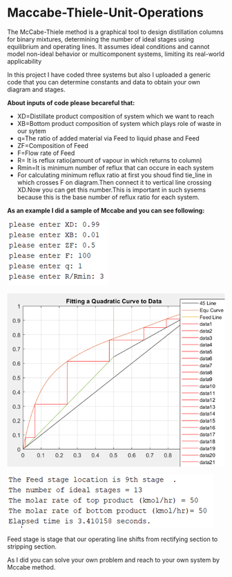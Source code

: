 # Maccabe-Thiele-Unit-Operations
The McCabe-Thiele method is a graphical tool to design distillation columns for binary mixtures, determining the number of ideal stages using equilibrium and operating lines. It assumes ideal conditions and cannot model non-ideal behavior or multicomponent systems, limiting its real-world applicability

In this project I have coded three systems but also I uploaded a generic code that you can determine constants and data to obtain your own diagram and stages.

**About inputs of code please becareful that:**
   - XD=Distillate product composition of system which we want to reach
   - XB=Bottom product composition of system which plays role of waste in our sytem
   - q=The ratio of added material via Feed to liquid phase and Feed
   - ZF=Composition of Feed 
   - F=Flow rate of Feed 
   - R= It is reflux ratio(amount of vapour in which returns to column)
   - Rmin=It is minimum number of reflux that can occure in each system
   - For calculating minimum reflux ratio at first you shoud find tie_line in which crosses F on diagram.Then connect it to vertical line crossing XD.Now you can get this number.This is important in such sysems because this is the base number of reflux ratio for each system.


**As an example I did a sample of Mccabe and you can see following:**

   ![Results](images1/Res3.PNG)


   ![Results](images1/Res6.PNG)

   ![Results](images1/Res5.PNG)

Feed stage is stage that our operating line shifts from rectifying section to stripping section.

As I did you can solve your own problem and reach to your own system by Mccabe method.
